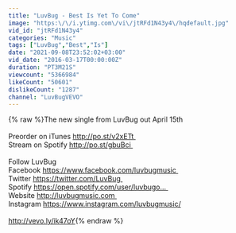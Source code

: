 ```yaml
---
title: "LuvBug - Best Is Yet To Come"
image: "https:\/\/i.ytimg.com\/vi\/jtRFd1N43y4\/hqdefault.jpg"
vid_id: "jtRFd1N43y4"
categories: "Music"
tags: ["LuvBug","Best","Is"]
date: "2021-09-08T23:52:02+03:00"
vid_date: "2016-03-17T00:00:00Z"
duration: "PT3M21S"
viewcount: "5366984"
likeCount: "50601"
dislikeCount: "1287"
channel: "LuvBugVEVO"
---
```

{% raw %}The new single from LuvBug out April 15th<br /><br />Preorder on iTunes <a rel="nofollow" target="blank" href="http://po.st/v2xETt ">http://po.st/v2xETt </a><br />Stream on Spotify <a rel="nofollow" target="blank" href="http://po.st/gbuBci ">http://po.st/gbuBci </a><br /><br />Follow LuvBug<br />Facebook <a rel="nofollow" target="blank" href="https://www.facebook.com/luvbugmusic ">https://www.facebook.com/luvbugmusic </a><br />Twitter <a rel="nofollow" target="blank" href="https://twitter.com/LuvBug ">https://twitter.com/LuvBug </a><br />Spotify <a rel="nofollow" target="blank" href="https://open.spotify.com/user/luvbugo... ">https://open.spotify.com/user/luvbugo... </a><br />Website <a rel="nofollow" target="blank" href="http://luvbugmusic.com ">http://luvbugmusic.com </a><br />Instagram <a rel="nofollow" target="blank" href="https://www.instagram.com/luvbugmusic/">https://www.instagram.com/luvbugmusic/</a><br /><br /><a rel="nofollow" target="blank" href="http://vevo.ly/ik47oY">http://vevo.ly/ik47oY</a>{% endraw %}
